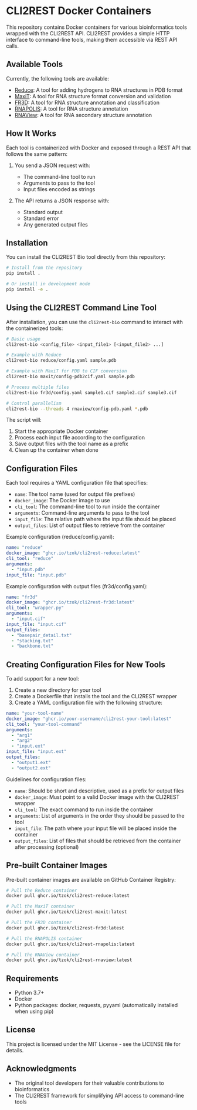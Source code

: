# CLI2REST Docker Containers

This repository contains Docker containers for various bioinformatics tools wrapped with the CLI2REST API. CLI2REST provides a simple HTTP interface to command-line tools, making them accessible via REST API calls.

## Available Tools

Currently, the following tools are available:

- [Reduce](./reduce/): A tool for adding hydrogens to RNA structures in PDB format
- [MaxiT](./maxit/): A tool for RNA structure format conversion and validation
- [FR3D](./fr3d/): A tool for RNA structure annotation and classification
- [RNAPOLIS](./rnapolis/): A tool for RNA structure annotation
- [RNAView](./rnaview/): A tool for RNA secondary structure annotation

## How It Works

Each tool is containerized with Docker and exposed through a REST API that follows the same pattern:

1. You send a JSON request with:
   - The command-line tool to run
   - Arguments to pass to the tool
   - Input files encoded as strings

2. The API returns a JSON response with:
   - Standard output
   - Standard error
   - Any generated output files

## Installation

You can install the CLI2REST Bio tool directly from this repository:

```bash
# Install from the repository
pip install .

# Or install in development mode
pip install -e .
```

## Using the CLI2REST Command Line Tool

After installation, you can use the `cli2rest-bio` command to interact with the containerized tools:

```bash
# Basic usage
cli2rest-bio <config_file> <input_file1> [<input_file2> ...]

# Example with Reduce
cli2rest-bio reduce/config.yaml sample.pdb

# Example with MaxiT for PDB to CIF conversion
cli2rest-bio maxit/config-pdb2cif.yaml sample.pdb

# Process multiple files
cli2rest-bio fr3d/config.yaml sample1.cif sample2.cif sample3.cif

# Control parallelism
cli2rest-bio --threads 4 rnaview/config-pdb.yaml *.pdb
```

The script will:
1. Start the appropriate Docker container
2. Process each input file according to the configuration
3. Save output files with the tool name as a prefix
4. Clean up the container when done

## Configuration Files

Each tool requires a YAML configuration file that specifies:

- `name`: The tool name (used for output file prefixes)
- `docker_image`: The Docker image to use
- `cli_tool`: The command-line tool to run inside the container
- `arguments`: Command-line arguments to pass to the tool
- `input_file`: The relative path where the input file should be placed
- `output_files`: List of output files to retrieve from the container

Example configuration (reduce/config.yaml):
```yaml
name: "reduce"
docker_image: "ghcr.io/tzok/cli2rest-reduce:latest"
cli_tool: "reduce"
arguments:
  - "input.pdb"
input_file: "input.pdb"
```

Example configuration with output files (fr3d/config.yaml):
```yaml
name: "fr3d"
docker_image: "ghcr.io/tzok/cli2rest-fr3d:latest"
cli_tool: "wrapper.py"
arguments:
  - "input.cif"
input_file: "input.cif"
output_files:
  - "basepair_detail.txt"
  - "stacking.txt"
  - "backbone.txt"
```

## Creating Configuration Files for New Tools

To add support for a new tool:

1. Create a new directory for your tool
2. Create a Dockerfile that installs the tool and the CLI2REST wrapper
3. Create a YAML configuration file with the following structure:

```yaml
name: "your-tool-name"
docker_image: "ghcr.io/your-username/cli2rest-your-tool:latest"
cli_tool: "your-tool-command"
arguments:
  - "arg1"
  - "arg2"
  - "input.ext"
input_file: "input.ext"
output_files:
  - "output1.ext"
  - "output2.ext"
```

Guidelines for configuration files:
- `name`: Should be short and descriptive, used as a prefix for output files
- `docker_image`: Must point to a valid Docker image with the CLI2REST wrapper
- `cli_tool`: The exact command to run inside the container
- `arguments`: List of arguments in the order they should be passed to the tool
- `input_file`: The path where your input file will be placed inside the container
- `output_files`: List of files that should be retrieved from the container after processing (optional)

## Pre-built Container Images

Pre-built container images are available on GitHub Container Registry:

```bash
# Pull the Reduce container
docker pull ghcr.io/tzok/cli2rest-reduce:latest

# Pull the MaxiT container
docker pull ghcr.io/tzok/cli2rest-maxit:latest

# Pull the FR3D container
docker pull ghcr.io/tzok/cli2rest-fr3d:latest

# Pull the RNAPOLIS container
docker pull ghcr.io/tzok/cli2rest-rnapolis:latest

# Pull the RNAView container
docker pull ghcr.io/tzok/cli2rest-rnaview:latest
```

## Requirements

- Python 3.7+
- Docker
- Python packages: docker, requests, pyyaml (automatically installed when using pip)

## License

This project is licensed under the MIT License - see the LICENSE file for details.

## Acknowledgments

- The original tool developers for their valuable contributions to bioinformatics
- The CLI2REST framework for simplifying API access to command-line tools
